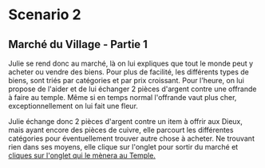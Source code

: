 # Scenario 2

## Marché du Village - Partie 1

Julie se rend donc au marché, là on lui expliques que tout le monde peut y acheter ou vendre des biens. Pour plus de facilité, les différents types de biens, sont triés par catégories et par prix croissant. Pour l'heure, on lui propose de l'aider et de lui échanger 2 pièces d'argent contre une offrande à faire au temple. Même si en temps normal l'offrande vaut plus cher, exceptionnellement on lui fait une fleur.

Julie échange donc 2 pièces d'argent contre un item à offrir aux Dieux, mais ayant encore des pièces de cuivre, elle parcourt les différentes catégories pour éventuellement trouver autre chose à acheter. Ne trouvant rien dans ses moyens, elle clique sur l'onglet pour sortir du marché et [cliques sur l'onglet qui le mènera au Temple.](./temple.scenario.md)